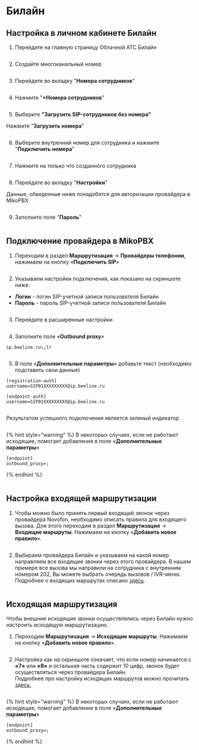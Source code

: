 # Билайн

## Настройка в личном кабинете Билайн <a href="#nastrojka_v_lichnom_kabinete_zadarma_novofon" id="nastrojka_v_lichnom_kabinete_zadarma_novofon"></a>

1. Перейдите на главную страницу Облачной АТС Билайн

<figure><img src="../../.gitbook/assets/1 (37).png" alt=""><figcaption></figcaption></figure>

2. Создайте многоканальный номер

<figure><img src="../../.gitbook/assets/3 (37).png" alt=""><figcaption></figcaption></figure>

3. Перейдите во вкладку "**Номера сотрудников**"

<figure><img src="../../.gitbook/assets/4 (16).png" alt=""><figcaption></figcaption></figure>

4. Нажмите "**+Номера сотрудников**"

<figure><img src="../../.gitbook/assets/5 (21).png" alt=""><figcaption></figcaption></figure>

5. Выберите **"Загрузить SIP-сотрудников без номера"**&#x20;

Нажмите "**Загрузить номера**"&#x20;

<figure><img src="../../.gitbook/assets/6 (25).png" alt=""><figcaption></figcaption></figure>

6. Выберите внутренний номер для сотрудника и нажмите "**Подключить номера**"

<figure><img src="../../.gitbook/assets/7 (4).png" alt=""><figcaption></figcaption></figure>

7. Нажмите на только что созданного сотрудника&#x20;

<figure><img src="../../.gitbook/assets/8 (2).png" alt=""><figcaption></figcaption></figure>

8. Перейдите во вкладку "**Настройки**"

Данные, обведенные ниже понадобятся для авторизации провайдера в MikoPBX

<figure><img src="../../.gitbook/assets/9 (18).png" alt=""><figcaption></figcaption></figure>

9. Заполните поле "**Пароль**"

<figure><img src="../../.gitbook/assets/10 (2).png" alt=""><figcaption></figcaption></figure>

## Подключение провайдера в MikoPBX <a href="#podkljuchenie_provajdera_v_mikopbx" id="podkljuchenie_provajdera_v_mikopbx"></a>

1. Переходим в раздел **Маршрутизация** → **Провайдеры телефонии**, нажимаем на кнопку «**Подключить SIP**»

<figure><img src="../../.gitbook/assets/11 (18).png" alt=""><figcaption></figcaption></figure>

2. Указываем настройки подключения, как показано на скриншоте ниже:

* **Логин** - логин SIP-учетной записи пользователя Билайн
* **Пароль** - пароль SIP-учетной записи пользователя Билайн

<figure><img src="../../.gitbook/assets/12 (14).png" alt=""><figcaption></figcaption></figure>

3. Перейдите в расширенные настройки

<figure><img src="../../.gitbook/assets/13 (5).png" alt=""><figcaption></figcaption></figure>

4. Заполните поле «**Outbound proxy**»

```
ip.beeline.ru\;lr
```

<figure><img src="../../.gitbook/assets/14 (8).png" alt=""><figcaption></figcaption></figure>

5. В поле «**Дополнительные параметры**» добавьте текст (необходимо подставить свои данные)

```
[registration-auth]
username=SIP01XXXXXXXXX@ip.beeline.ru

[endpoint-auth]
username=SIP01XXXXXXXXX@ip.beeline.ru
```

<figure><img src="../../.gitbook/assets/17 (2).png" alt=""><figcaption></figcaption></figure>

Результатом успешного подключения является зеленый индикатор.

<figure><img src="../../.gitbook/assets/18 (3).png" alt=""><figcaption></figcaption></figure>

{% hint style="warning" %}
В некоторых случаях, если не работают исходящие, помогает добавление в поле «**Дополнительные параметры**»

```
[endpoint]
outbound_proxy=;
```
{% endhint %}

<figure><img src="../../.gitbook/assets/24 (3).png" alt=""><figcaption></figcaption></figure>

## Настройка входящей маршрутизации <a href="#nastrojka_vxodjaschej_marshrutizacii" id="nastrojka_vxodjaschej_marshrutizacii"></a>

1. Чтобы можно было принять первый входящий звонок через провайдера Novofon, необходимо описать правила для входящего вызова. Для этого переходим в раздел **Маршрутизация** → **Входящие маршруты**. Нажимаем на кнопку «**Добавить новое правило**».

<figure><img src="../../.gitbook/assets/19 (3).png" alt=""><figcaption></figcaption></figure>

2. Выбираем провайдера Билайн и указываем на какой номер направляем все входящие звонки через этого провайдера. В нашем примере все вызова мы направили на сотрудника с внутренним номером 202, Вы можете выбрать очередь вызовов / IVR-меню. Подробнее о входящих маршрутах описано [здесь](../../manual/routing/incoming-routing.md).

<figure><img src="../../.gitbook/assets/20.png" alt=""><figcaption></figcaption></figure>

## Исходящая маршрутизация <a href="#isxodjaschaja_marshrutizacija" id="isxodjaschaja_marshrutizacija"></a>

Чтобы внешние исходящие звонки осуществлялись через Билайн нужно настроить исходящую маршрутизацию.

1. Переходим **Маршрутизация** → **Исходящие маршруты**. Нажимаем на кнопку «**Добавить новое правило**».

<figure><img src="../../.gitbook/assets/21 (4).png" alt=""><figcaption></figcaption></figure>

2. Настройка как на скриншоте означает, что если номер начинается с **«7»** или **«8»** и остальная часть содержит 10 цифр, звонок будет осуществляться через провайдера Билайн.\
   Подробнее про настройку исходящих маршрутов можно прочитать [здесь.](../../manual/routing/outbound-routing.md)

<figure><img src="../../.gitbook/assets/22 (3).png" alt=""><figcaption></figcaption></figure>

{% hint style="warning" %}
В некоторых случаях, если не работают исходящие, помогает добавление в поле «**Дополнительные параметры**»

```
[endpoint]
outbound_proxy=;
```
{% endhint %}
